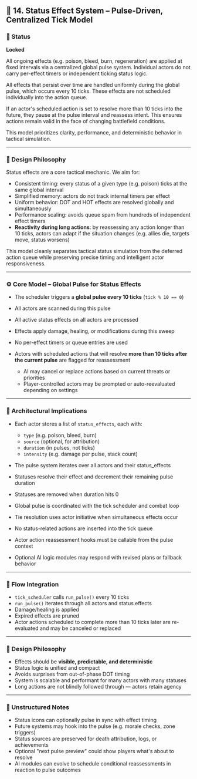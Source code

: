 ## 💉 14. Status Effect System – Pulse-Driven, Centralized Tick Model

### 🧾 Status

**Locked**

All ongoing effects (e.g. poison, bleed, burn, regeneration) are applied at fixed intervals via a centralized global pulse system. Individual actors do not carry per-effect timers or independent ticking status logic.

All effects that persist over time are handled uniformly during the global pulse, which occurs every 10 ticks. These effects are not scheduled individually into the action queue.

If an actor's scheduled action is set to resolve more than 10 ticks into the future, they pause at the pulse interval and reassess intent. This ensures actions remain valid in the face of changing battlefield conditions.

This model prioritizes clarity, performance, and deterministic behavior in tactical simulation.

---

### 🧠 Design Philosophy

Status effects are a core tactical mechanic. We aim for:

* Consistent timing: every status of a given type (e.g. poison) ticks at the same global interval
* Simplified memory: actors do not track internal timers per effect
* Uniform behavior: DOT and HOT effects are resolved globally and simultaneously
* Performance scaling: avoids queue spam from hundreds of independent effect timers
* **Reactivity during long actions**: by reassessing any action longer than 10 ticks, actors can adapt if the situation changes (e.g. allies die, targets move, status worsens)

This model cleanly separates tactical status simulation from the deferred action queue while preserving precise timing and intelligent actor responsiveness.

---

### ⚙️ Core Model – Global Pulse for Status Effects

* The scheduler triggers a **global pulse every 10 ticks** (`tick % 10 == 0`)

* All actors are scanned during this pulse

* All active status effects on all actors are processed

* Effects apply damage, healing, or modifications during this sweep

* No per-effect timers or queue entries are used

* Actors with scheduled actions that will resolve **more than 10 ticks after the current pulse** are flagged for reassessment

  * AI may cancel or replace actions based on current threats or priorities
  * Player-controlled actors may be prompted or auto-reevaluated depending on settings

---

### 📐 Architectural Implications

* Each actor stores a list of `status_effects`, each with:

  * `type` (e.g. poison, bleed, burn)
  * `source` (optional, for attribution)
  * `duration` (in pulses, not ticks)
  * `intensity` (e.g. damage per pulse, stack count)

* The pulse system iterates over all actors and their status\_effects

* Statuses resolve their effect and decrement their remaining pulse duration

* Statuses are removed when duration hits 0

* Global pulse is coordinated with the tick scheduler and combat loop

* Tie resolution uses actor initiative when simultaneous effects occur

* No status-related actions are inserted into the tick queue

* Actor action reassessment hooks must be callable from the pulse context

* Optional AI logic modules may respond with revised plans or fallback behavior

---

### 🔄 Flow Integration

* `tick_scheduler` calls `run_pulse()` every 10 ticks
* `run_pulse()` iterates through all actors and status effects
* Damage/healing is applied
* Expired effects are pruned
* Actor actions scheduled to complete more than 10 ticks later are re-evaluated and may be canceled or replaced

---

### 🧠 Design Philosophy

* Effects should be **visible, predictable, and deterministic**
* Status logic is unified and compact
* Avoids surprises from out-of-phase DOT timing
* System is scalable and performant for many actors with many statuses
* Long actions are not blindly followed through — actors retain agency

---

### 📝 Unstructured Notes

* Status icons can optionally pulse in sync with effect timing
* Future systems may hook into the pulse (e.g. morale checks, zone triggers)
* Status sources are preserved for death attribution, logs, or achievements
* Optional "next pulse preview" could show players what's about to resolve
* AI modules can evolve to schedule conditional reassessments in reaction to pulse outcomes